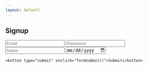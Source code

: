 ```yaml
---
layout: default
---
```


## Signup

 <div>
    <input type="text" id="email" name="email" placeholder="Email">
    <input type="password" id="password" name="password" required placeholder="Password">
    <input type="text" id="name" name="name" placeholder="Name">
    <input type="date" id="dob" name="dob" placeholder="MM-dd-yyyy">

    <button type="submit" onclick="formSubmit()">Submit</button>
</div>

<script type="text/javascript">
    if (sessionStorage["login"]){
      location.href = "{{site.baseurl}}";
    }

    function formSubmit() {
        let email = document.getElementById("email").value;
        let password = document.getElementById("password").value;
        let name = document.getElementById("name").value;
        let dob = document.getElementById("dob").value;

        var myHeaders = new Headers();
        myHeaders.append("Content-Type", "application/json");
        data = {email: email, password: password, name: name, dob: dob}
        var requestOptions = {
            method: 'POST',
            headers: myHeaders,
            credentials: 'include',
            redirect: 'follow',
            body: JSON.stringify(data)
        };
        fetch("https://csatri1.tk/api/person/post?email="+email+"&password="+password+"&name="+name+"&dob="+dob, requestOptions)
          .then(response => response.text())
          .then(result => {
              console.log(result);
              if (result == `${email} is created successfully`) {
                  alert("You are now signed up on YUMI!  Redirecting to login page.");
                  window.location.href = "{{site.baseurl}}/login";
              } else {
                  alert("Invalid data.  The email may already have an associated account.  Check formatting and try again!");
              }
          })
          .catch(error => console.log('error', error));
    }
</script>